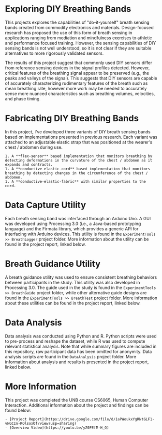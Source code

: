 # Exploring DIY Breathing Bands

This projects explores the capabilities of "do-it-yourself" breath sensing bands created from commodity electronics and materials. Design-focused research has proposed the use of this form of breath sensing in applications ranging from mediation and mindfulness exercises to athletic and performance focused training. However, the sensing capabilities of DIY sensing bands is not well understood, so it is not clear if they are suitable alternatives to more rigorously validated sensors.

The results of this project suggest that commonly used DIY sensors differ from reference sensing devices in the signal profiles detected. However, critical features of the breathing signal appear to be preserved (e.g., the peaks and valleys of the signal). This suggests that DIY sensors are capable of accurately characterizing rudimentary features of the breath such as mean breathing rate, however more work may be needed to accurately sense more nuanced characteristics such as breathing volumes, velocities, and phase timing.


# Fabricating DIY Breathing Bands

In this project, I've developed three variants of DIY breath sensing bands based on implementations presented in previous research. Each variant was attached to an adjustable elastic strap that was positioned at the wearer's chest / abdomen during use.

    1. A **flex-sensor** based implementation that monitors breathing by detecting deformations in the curvature of the chest / abdomen as it expands and contracts.
    1. A **conductive-elastic-cord** based implementation that monitors breathing by detecting changes in the circumference of the chest / abdomen.
    1. A **conductive-elastic-fabric** with similar properties to the cord.


# Data Capture Utility

Each breath sensing band was interfaced through an Arduino Uno. A GUI was developed using Processing 3.0 (i.e., a Java-based prototyping language) and the Firmata library, which provides a generic API for interfacing with Arduino devices. This utility is found in the `ExperimentTools >> BreathLogger` project folder. More information about the utility can be found in the project report, linked below.


# Breath Guidance Utility

A breath guidance utility was used to ensure consistent breathing behaviors between participants in the study. This utility was also developed in Processing 3.0. The guide used in the study is found in the `ExperimentTools >> BreathGuide` project folder, while other alternative guide designs are found in the `ExperimentTools >> BreathTest` project folder. More information about these utilities can be found in the project report, linked below.


# Data Analysis

Data analysis was conducted using Python and R. Python scripts were used to pre-process and reshape the dataset, while R was used to compute relevant statistical analysis. Note that while summary figures are included in this repository, raw participant data has been omitted for anonymity. Data analysis scripts are found in the `DataAnalysis` project folder. More information about analysis and results is presented in the project report, linked below.


# More Information

This project was completed the UNB course CS6065, Human Computer Interaction. Additional information about the project and findings can be found below:
 
    - [Project Report](https://drive.google.com/file/d/1aPWoukxYgRNtGLF1-vNGCIn-KOlsoxOf/view?usp=sharing)
    - [Overview Video](https://youtu.be/yZ0PEfM-H_Q)